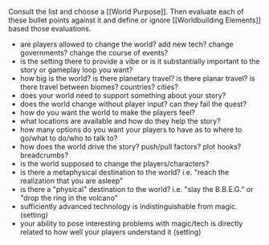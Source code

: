 Consult the list and choose a [[World Purpose]]. Then evaluate each of these bullet points against it and define or ignore [[Worldbuilding Elements]] based those evaluations.

- are players allowed to change the world? add new tech? change governments? change the course of events?
- is the setting there to provide a vibe or is it substantially important to the story or gameplay loop you want?
- how big is the world? is there planetary travel? is there planar travel? is there travel between biomes? countries? cities?
- does your world need to support something about your story?
- does the world change without player input? can they fail the quest?
- how do you want the world to make the players feel?
- what locations are available and how do they help the story?
- how many options do you want your players to have as to where to go/what to do/who to talk to?
- how does the world drive the story? push/pull factors? plot hooks? breadcrumbs?
- is the world supposed to change the players/characters?
- is there a metaphysical destination to the world? i.e. "reach the realization that you are asleep"
- is there a "physical" destination to the world? i.e. "slay the B.B.E.G." or "drop the ring in the volcano"
- sufficiently advanced technology is indistinguishable from magic. (setting)
- your ability to pose interesting problems with magic/tech is directly related to how well your players understand it (setting)






